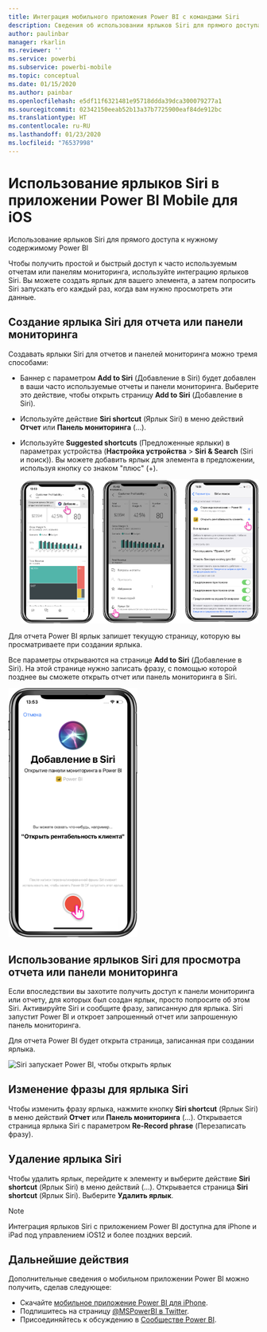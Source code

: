 ```yaml
---
title: Интеграция мобильного приложения Power BI с командами Siri
description: Сведения об использовании ярлыков Siri для прямого доступа к нужному содержимому Power BI.
author: paulinbar
manager: rkarlin
ms.reviewer: ''
ms.service: powerbi
ms.subservice: powerbi-mobile
ms.topic: conceptual
ms.date: 01/15/2020
ms.author: painbar
ms.openlocfilehash: e5df11f6321481e95718ddda39dca300079277a1
ms.sourcegitcommit: 02342150eeab52b13a37b7725900eaf84de912bc
ms.translationtype: HT
ms.contentlocale: ru-RU
ms.lasthandoff: 01/23/2020
ms.locfileid: "76537998"
---
```

# <a name="using-siri-shortcuts-in-power-bi-mobile-ios-app"></a>Использование ярлыков Siri в приложении Power BI Mobile для iOS

Использование ярлыков Siri для прямого доступа к нужному содержимому Power BI

Чтобы получить простой и быстрый доступ к часто используемым отчетам или панелям мониторинга, используйте интеграцию ярлыков Siri. Вы можете создать ярлык для вашего элемента, а затем попросить Siri запускать его каждый раз, когда вам нужно просмотреть эти данные.

## <a name="create-siri-shortcut-for-a-report-or-dashboard"></a>Создание ярлыка Siri для отчета или панели мониторинга

Создавать ярлыки Siri для отчетов и панелей мониторинга можно тремя способами:

- Баннер с параметром **Add to Siri** (Добавление в Siri) будет добавлен в ваши часто используемые отчеты и панели мониторинга. Выберите это действие, чтобы открыть страницу **Add to Siri** (Добавление в Siri).
    
- Используйте действие **Siri shortcut** (Ярлык Siri) в меню действий **Отчет** или **Панель мониторинга** (...).
    
- Используйте **Suggested shortcuts** (Предложенные ярлыки) в параметрах устройства (**Настройка устройства** > **Siri & Search** (Siri и поиск)). Вы можете добавить ярлык для элемента в предложении, используя кнопку со знаком "плюс" (+).
     
     ![Создание ярлыка](./media/mobile-apps-ios-siri-search/power-bi-siri-create-shortcut.png)

Для отчета Power BI ярлык запишет текущую страницу, которую вы просматриваете при создании ярлыка. 

Все параметры открываются на странице **Add to Siri** (Добавление в Siri). На этой странице нужно записать фразу, с помощью которой позднее вы сможете открыть отчет или панель мониторинга в Siri. 
   
![Страница "Add to Siri" (Добавление в Siri)](./media/mobile-apps-ios-siri-search/power-bi-siri-add-page.png)
    

## <a name="use-siri-shortcuts-to-view-report-or-dashboard"></a>Использование ярлыков Siri для просмотра отчета или панели мониторинга

Если впоследствии вы захотите получить доступ к панели мониторинга или отчету, для которых был создан ярлык, просто попросите об этом Siri.
Активируйте Siri и сообщите фразу, записанную для ярлыка. Siri запустит Power BI и откроет запрошенный отчет или запрошенную панель мониторинга. 

Для отчета Power BI будет открыта страница, записанная при создании ярлыка.


  ![Siri запускает Power BI, чтобы открыть ярлык](./media/mobile-apps-ios-siri-search/power-bi-siri-open.png)
  

## <a name="edit-siri-shortcut-phrase"></a>Изменение фразы для ярлыка Siri 
Чтобы изменить фразу ярлыка, нажмите кнопку **Siri shortcut** (Ярлык Siri) в меню действий **Отчет** или **Панель мониторинга** (...). Открывается страница ярлыка Siri с параметром **Re-Record phrase** (Перезаписать фразу). 

## <a name="delete-siri-shortcut"></a>Удаление ярлыка Siri 
Чтобы удалить ярлык, перейдите к элементу и выберите действие **Siri shortcut** (Ярлык Siri) в меню действий (...). Открывается страница **Siri shortcut** (Ярлык Siri). Выберите **Удалить ярлык**.


> [!NOTE]
> Интеграция ярлыков Siri с приложением Power BI доступна для iPhone и iPad под управлением iOS12 и более поздних версий.
> 

## <a name="next-steps"></a>Дальнейшие действия
Дополнительные сведения о мобильном приложении Power BI можно получить, сделав следующее: 

* Скачайте [мобильное приложение Power BI для iPhone](https://go.microsoft.com/fwlink/?LinkId=522062).
* Подпишитесь на страницу [@MSPowerBI в Twitter](https://twitter.com/MSPowerBI).
* Присоединяйтесь к обсуждению в [Сообществе Power BI](https://community.powerbi.com/).

